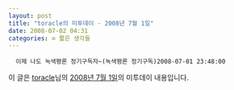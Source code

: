 ```yaml
---
layout: post
title: "toracle의 미투데이 - 2008년 7월 1일"
date: 2008-07-02 04:31
categories: ⊙ 짧은 생각들
---
```



    
      이제 나도 녹색평론 정기구독자~(녹색평론 정기구독)2008-07-01 23:48:00

    
    

이 글은 [toracle](http://me2day.net/toracle)님의 [2008년 7월 1일](http://me2day.net/toracle/2008/07/01#14:48:00)의 미투데이 내용입니다.


   
       
